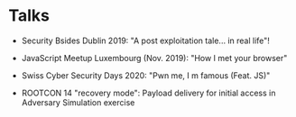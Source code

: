 Talks 
======

- Security Bsides Dublin 2019: "A post exploitation tale... in real life"!

- JavaScript Meetup Luxembourg (Nov. 2019): "How I met your browser"

- Swiss Cyber Security Days 2020: "Pwn me, I m famous (Feat. JS)"

-  ROOTCON 14 "recovery mode": Payload delivery for initial access in Adversary Simulation exercise
